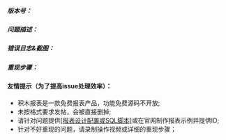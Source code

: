 ##### 版本号：


##### 问题描述：


##### 错误日志&截图：


##### 重现步骤：


#### 友情提示（为了提高issue处理效率）：
  - 积木报表是一款免费报表产品，功能免费源码不开放;
  - 未按格式要求发帖，会被直接删掉;
  - 请针对问题提供[[报表设计配置或SQL脚本]](https://help.jeecg.com/jimureport/issues.html)或在官网制作报表示例并提供ID;
  - 针对不好重现的问题，请录制操作视频或详细的重现步骤；
